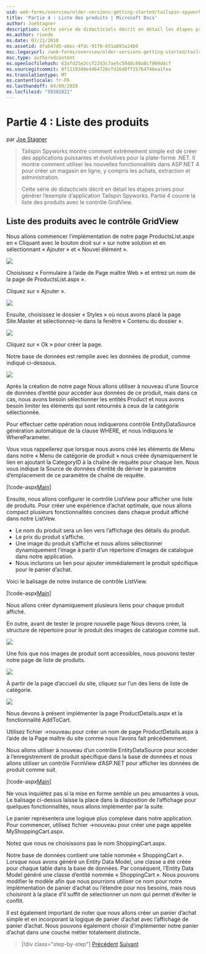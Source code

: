 ```yaml
---
uid: web-forms/overview/older-versions-getting-started/tailspin-spyworks/tailspin-spyworks-part-4
title: 'Partie 4 : Liste des produits | Microsoft Docs'
author: JoeStagner
description: Cette série de didacticiels décrit en détail les étapes prises pour générer l’exemple d’application Tailspin Spyworks. Partie 4 couvre la liste des produits avec le contrat de GridView...
ms.author: riande
ms.date: 07/21/2010
ms.assetid: 4fab47d5-a6ec-4fdc-91f0-651a093a24b9
msc.legacyurl: /web-forms/overview/older-versions-getting-started/tailspin-spyworks/tailspin-spyworks-part-4
msc.type: authoredcontent
ms.openlocfilehash: 63afd25e2ccf22d3c7ae5c5048c80a8cf060d4cf
ms.sourcegitcommit: 0f1119340e4464720cfd16d0ff15764746ea1fea
ms.translationtype: MT
ms.contentlocale: fr-FR
ms.lasthandoff: 04/09/2019
ms.locfileid: "59382821"
---
```

# <a name="part-4-listing-products"></a>Partie 4 : Liste des produits

par [Joe Stagner](https://github.com/JoeStagner)

> Tailspin Spyworks montre comment extrêmement simple est de créer des applications puissantes et évolutives pour la plate-forme .NET. Il montre comment utiliser les nouvelles fonctionnalités dans ASP.NET 4 pour créer un magasin en ligne, y compris les achats, extraction et administration.
> 
> Cette série de didacticiels décrit en détail les étapes prises pour générer l’exemple d’application Tailspin Spyworks. Partie 4 couvre la liste des produits avec le contrôle GridView.


## <a id="_Toc260221670"></a>  Liste des produits avec le contrôle GridView

Nous allons commencer l’implémentation de notre page ProductsList.aspx en « Cliquant avec le bouton droit sur » sur notre solution et en sélectionnant « Ajouter » et « Nouvel élément ».

![](tailspin-spyworks-part-4/_static/image1.jpg)

Choisissez « Formulaire à l’aide de Page maître Web » et entrez un nom de la page de ProductsList.aspx ».

Cliquez sur « Ajouter ».

![](tailspin-spyworks-part-4/_static/image2.jpg)

Ensuite, choisissez le dossier « Styles » où nous avons placé la page Site.Master et sélectionnez-le dans la fenêtre « Contenu du dossier ».

![](tailspin-spyworks-part-4/_static/image3.jpg)

Cliquez sur « Ok » pour créer la page.

Notre base de données est remplie avec les données de produit, comme indiqué ci-dessous.

![](tailspin-spyworks-part-4/_static/image4.jpg)

Après la création de notre page Nous allons utiliser à nouveau d’une Source de données d’entité pour accéder aux données de ce produit, mais dans ce cas, nous avons besoin sélectionner les entités Product et nous avons besoin limiter les éléments qui sont retournés à ceux de la catégorie sélectionnée.

Pour effectuer cette opération nous indiquerons contrôle EntityDataSource génération automatique de la clause WHERE, et nous indiquons le WhereParameter.

Vous vous rappellerez que lorsque nous avons créé les éléments de Menu dans notre « Menu de catégorie de produit » nous créée dynamiquement le lien en ajoutant la CategoryID à la chaîne de requête pour chaque lien. Nous vous indique la Source de données d’entité de dériver le paramètre d’emplacement de ce paramètre de chaîne de requête.

[!code-aspx[Main](tailspin-spyworks-part-4/samples/sample1.aspx)]

Ensuite, nous allons configurer le contrôle ListView pour afficher une liste de produits. Pour créer une expérience d’achat optimale, que nous allons compact plusieurs fonctionnalités concises dans chaque produit affiché dans notre ListVew.

- Le nom du produit sera un lien vers l’affichage des détails du produit.
- Le prix du produit s’affiche.
- Une image du produit s’affiche et nous allons sélectionner dynamiquement l’image à partir d’un répertoire d’images de catalogue dans notre application.
- Nous inclurons un lien pour ajouter immédiatement le produit spécifique pour le panier d’achat.

Voici le balisage de notre instance de contrôle ListView.

[!code-aspx[Main](tailspin-spyworks-part-4/samples/sample2.aspx)]

Nous allons créer dynamiquement plusieurs liens pour chaque produit affiché.

En outre, avant de tester le propre nouvelle page Nous devons créer, la structure de répertoire pour le produit des images de catalogue comme suit.

![](tailspin-spyworks-part-4/_static/image1.png)

Une fois que nos images de produit sont accessibles, nous pouvons tester notre page de liste de produits.

![](tailspin-spyworks-part-4/_static/image5.jpg)

À partir de la page d’accueil du site, cliquez sur l’un des liens de liste de catégorie.

![](tailspin-spyworks-part-4/_static/image6.jpg)

Nous devons à présent implémenter la page ProductDetails.aspx et la fonctionnalité AddToCart.

Utilisez fichier -&gt;nouveau pour créer un nom de page ProductDetails.aspx à l’aide de la Page maître du site comme nous l’avons fait précédemment.

Nous allons utiliser à nouveau d’un contrôle EntityDataSource pour accéder à l’enregistrement de produit spécifique dans la base de données et nous allons utiliser un contrôle FormView d’ASP.NET pour afficher les données de produit comme suit.

[!code-aspx[Main](tailspin-spyworks-part-4/samples/sample3.aspx)]

Ne vous inquiétez pas si la mise en forme semble un peu amusantes à vous. Le balisage ci-dessus laisse la place dans la disposition de l’affichage pour quelques fonctionnalités, nous allons implémenter par la suite.

Le panier représentera une logique plus complexe dans notre application. Pour commencer, utilisez fichier -&gt;nouveau pour créer une page appelée MyShoppingCart.aspx.

Notez que nous ne choisissons pas le nom ShoppingCart.aspx.

Notre base de données contient une table nommée « ShoppingCart ». Lorsque nous avons généré un Entity Data Model, une classe a été créée pour chaque table dans la base de données. Par conséquent, l’Entity Data Model généré une classe d’entité nommée « ShoppingCart ». Nous pouvons modifier le modèle afin que nous pourrions utiliser ce nom pour notre implémentation de panier d’achat ou l’étendre pour nos besoins, mais nous choisiront à la place d’il suffit de sélectionner un nom qui permet d’éviter le conflit.

Il est également important de noter que nous allons créer un panier d’achat simple et en incorporant la logique de panier d’achat avec l’affichage de panier d’achat. Nous pouvons également choisir d’implémenter notre panier d’achat dans une couche métier totalement distincte.

> [!div class="step-by-step"]
> [Précédent](tailspin-spyworks-part-3.md)
> [Suivant](tailspin-spyworks-part-5.md)
